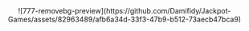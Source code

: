 <center> ![777-removebg-preview](https://github.com/Damifidy/Jackpot-Games/assets/82963489/afb6a34d-33f3-47b9-b512-73aecb47bca9) </center>
